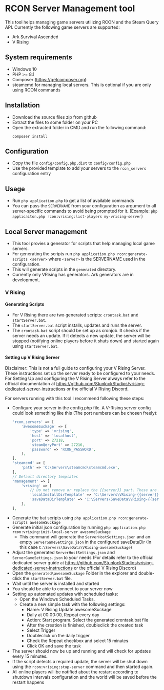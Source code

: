 # RCON Server Management tool
This tool helps managing game servers utilizing RCON and the Steam Query API. Currently the following game servers are supported:
- Ark Survival Ascended
- V Rising

## System requirements
- Windows 10
- PHP >= 8.1
- Composer (https://getcomposer.org)
- steamcmd for managing local servers. This is optional if you are only using RCON commands

## Installation
- Download the source files zip from github
- Extract the files to some folder on your PC
- Open the extracted folder in CMD and run the following command:
  ```
  composer install
  ```

## Configuration
- Copy the file `config/config.php.dist` to `config/config.php`
- Use the provided template to add your servers to the `rcon_servers` configuration entry

## Usage
- Run `php application.php` to get a list of available commands
- You can pass the `SERVERNAME` from your configuration as argument to all server-specific commands to avoid being prompted for it. (Example: `php applicaiton.php rcon:vrising:list-players my-vrising-server`)

## Local Server management
- This tool provies a generator for scripts that help managing local game servers.
- For generating the scripts run `php application.php rcon:generate-scripts <server>` where `<server>` is the SERVERNAME used in the configuration.
- This will generate scripts in the `generated` directory.
- Currently only VRising has generators. Ark generators are in development.

### V Rising
#### Generating Scripts
- For V Rising there are two generated scripts: `crontask.bat` and `startServer.bat`.
- The `startServer.bat` script installs, updates and runs the server.
- The `crontask.bat` script should be set up as cronjob. It checks if the server needs an update. If it detects a new update, the server will be stopped (notifying online players before it shuts down) and started again using `startServer.bat`.

#### Setting up V Rising Server
Disclaimer: This is not a full guide to configuring your V Rising Server. These instructions set up the server ready to be configured to your needs. For Setting Up and configuring the V Rising Server always refer to the official documentation at https://github.com/StunlockStudios/vrising-dedicated-server-instructions or the official V Rising Discord.

For servers running with this tool I recommend following these steps:
- Configure your server in the config.php file. A V-Rising server config could look something like this (The port numbers can be chosen freely):
    ```php
    'rcon_servers' => [
        'awesomeSuckage' => [
            'type' => 'vrising',
            'host' => 'localhost',
            'port' => 27218,
            'steamQeryPort' => 27216,
            'password' => 'RCON_PASSWORD',
        ],
    ],
    'steamcmd' => [
        'path' => 'C:\Servers\steamcmd\steamcmd.exe',
    ],
    // Default directory templates
    'management' => [
        'vrising' => [
            // Do not remove or replace the {{server}} part. These are mustache templates. 
            'localInstallDirTemplate' => 'C:\Servers\VRising-{{server}}',
            'saveDataDirTemplate' => 'C:\Servers\SaveData\VRising-{{server}}',
        ],
    ],
    ```
- Generate the bat scripts using `php application.php rcon:generate-scripts awesomeSuckage`
- Generate initial json configuration by running `php application.php rcon:vrising:init-local-server awesomeSuckage`
    - This command will generate the `ServerHostSettings.json` and an empty `ServerGameSettings.json` in the configured saveDataDir (In this case `C:\Servers\SaveData\VRising-awesomeSuckage`)
- Adjust the generated `ServerHostSettings.json` and `ServerGameSettings.json` to your needs (For details refer to the official dedicated server guide at https://github.com/StunlockStudios/vrising-dedicated-server-instructions or the official V Rising Discord)
- Open the `generated\awesomeSuckage` Folder in the explorer and double-click the `startServer.bat` file.
- Wait until the server is installed and started
- You should be able to connect to your server now
- Setting up automated updates with scheduled tasks:
    - Open the Windows Scheduled Tasks.
    - Create a new simple task with the following settings:
        - Name: V Rising Update awesomeSuckage
        - Daily at 00:00:00, Repeat every day
        - Action: Start program. Select the generated crontask.bat file
        - After the creation is finished, doubleclick the created task
        - Select Trigger
        - Doubleclick on the daily trigger
        - Check the Repeat checkbox and select 15 minutes
        - Click OK and save the task
- The server should now be up and running and will check for updates every 15 minutes.
- If the script detects a required update, the server will be shut down using the `rcon:vrising:stop-server` command and then started again.
- All online players will be notified about the restart according to shutdown intervals configuration and the world will be saved before the restart happens
    
